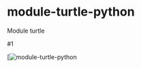 # module-turtle-python
Module turtle

#1

[![module-turtle-python](https://github.com/TatianaMatveeva/module-turtle-python/blob/main/figure%201.png "module-turtle-python #1")
